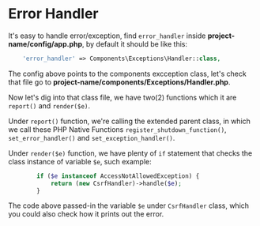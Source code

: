 # Error Handler

It's easy to handle error/exception, find ``error_handler`` inside **project-name/config/app.php**, by default it should be like this:

```php
    'error_handler' => Components\Exceptions\Handler::class,
```

The config above points to the components excception class, let's check that file go to **project-name/components/Exceptions/Handler.php**.

Now let's dig into that class file, we have two(2) functions which it are ``report()`` and ``render($e)``.

Under ``report()`` function, we're calling the extended parent class, in which we call these PHP Native Functions ``register_shutdown_function()``, ``set_error_handler()`` and ``set_exception_handler()``.

Under ``render($e)`` function, we have plenty of ``if`` statement that checks the class instance of variable ``$e``, such example:

```php
        if ($e instanceof AccessNotAllowedException) {
            return (new CsrfHandler)->handle($e);
        }
```

The code above passed-in the variable ``$e`` under ``CsrfHandler`` class, which you could also check how it prints out the error.

